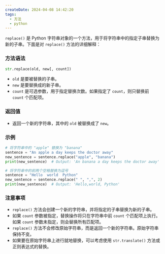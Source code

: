 ```yaml
---
createDate: 2024-04-08 14:42:20
tags:
  - 方法
  - python
---
```

`replace()` 是 Python 字符串对象的一个方法，用于将字符串中的指定子串替换为新的子串。下面是对 `replace()` 方法的详细解释：

### 方法语法
```python
str.replace(old, new[, count])
```

- `old` 是要被替换的子串。
- `new` 是要替换成的新子串。
- `count` 是可选参数，用于指定替换次数。如果指定了 `count`，则只替换前 `count` 个匹配项。

### 返回值
- 返回一个新的字符串，其中的 `old` 被替换成了 `new`。

### 示例
```python
# 将字符串中的 "apple" 替换为 "banana"
sentence = "An apple a day keeps the doctor away"
new_sentence = sentence.replace("apple", "banana")
print(new_sentence)  # Output: 'An banana a day keeps the doctor away'

# 将字符串中的前两个空格替换为逗号
sentence = "Hello  world  Python"
new_sentence = sentence.replace(" ", ",", 2)
print(new_sentence)  # Output: 'Hello,world, Python'
```

### 注意事项
- `replace()` 方法会创建一个新的字符串，并将指定的子串替换为新的子串。
- 如果 `count` 参数被指定，替换操作将只在字符串中前 `count` 个匹配项上执行。如果 `count` 参数未指定，则会替换所有匹配项。
- `replace()` 方法不会修改原始字符串，而是返回一个新的字符串。原始字符串保持不变。
- 如果要在原始字符串上进行就地替换，可以考虑使用 `str.translate()` 方法或正则表达式的替换。
